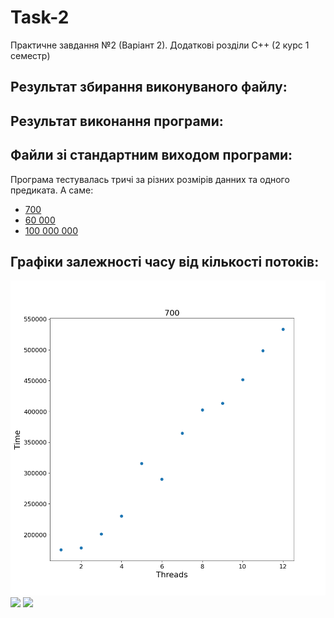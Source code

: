 <h1>Task-2</h1>
<p>Практичне завдання №2 (Варіант 2). Додаткові розділи C++ (2 курс 1 семестр)</p>

<h2>Результат збирання виконуваного файлу:</h2>

<h2>Результат виконання програми:</h2>

<h2>Файли зі стандартним виходом програми:</h2>
<p>Програма тестувалась тричі за різних розмірів данних та одного предиката. А саме:</p>
<ul>
  <a href = "https://github.com/umunevich/task-2/tree/master/Results/Test1"><li>700</li></a>
  <a href = "https://github.com/umunevich/task-2/tree/master/Results/Test2"><li>60 000</li></a>
  <a href = "https://github.com/umunevich/task-2/tree/master/Results/Test3"><li>100 000 000</li></a>
</ul>

<h2>Графіки залежності часу від кількості потоків:</h2>
<img src="https://github.com/umunevich/task-2/blob/master/Results/Test1/700.png"/>
<img src="https://github.com/umunevich/task-2/blob/master/Results/Test1/60000.png"/>
<img src="https://github.com/umunevich/task-2/blob/master/Results/Test1/100000000.png"/>
